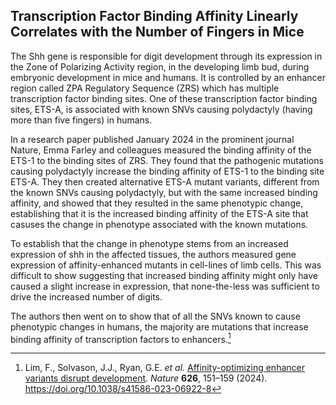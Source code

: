 ## Transcription Factor Binding Affinity Linearly Correlates with the Number of Fingers in Mice

The Shh gene is responsible for digit development through its expression in the Zone of Polarizing Activity region, in the developing limb bud, during embryonic development in mice and humans. It is controlled by an enhancer region called ZPA Regulatory Sequence (ZRS) which has multiple transcription factor binding sites. One of these transcription factor binding sites, ETS-A, is associated with known SNVs causing polydactyly (having more than five fingers) in humans.

In a research paper published January 2024 in the prominent journal Nature, Emma Farley and colleagues measured the binding affinity of the ETS-1 to the binding sites of ZRS. They found that the pathogenic mutations causing polydactyly increase the binding affinity of ETS-1 to the binding site ETS-A. They then created alternative ETS-A mutant variants, different from the known SNVs causing polydactyly, but with the same increased binding affinity, and showed that they resulted in the same phenotypic change, establishing that it is the increased binding affinity of the ETS-A site that casuses the change in phenotype associated with the known mutations.

To establish that the change in phenotype stems from an increased expression of shh in the affected tissues, the authors measured gene expression of affinity-enhanced mutants in cell-lines of limb cells. This was difficult to show suggesting that increased binding affinity might only have caused a slight increase in expression, that none-the-less was sufficient to drive the increased number of digits.

The authors then went on to show that of all the SNVs known to cause phenotypic changes in humans, the majority are mutations that increase binding affinity of transcription factors to enhancers.[^1]

[^1]: Lim, F., Solvason, J.J., Ryan, G.E. *et al.* [Affinity-optimizing enhancer variants disrupt development](https://doi.org/10.1038/s41586-023-06922-8). *Nature* __626__, 151–159 (2024). https://doi.org/10.1038/s41586-023-06922-8